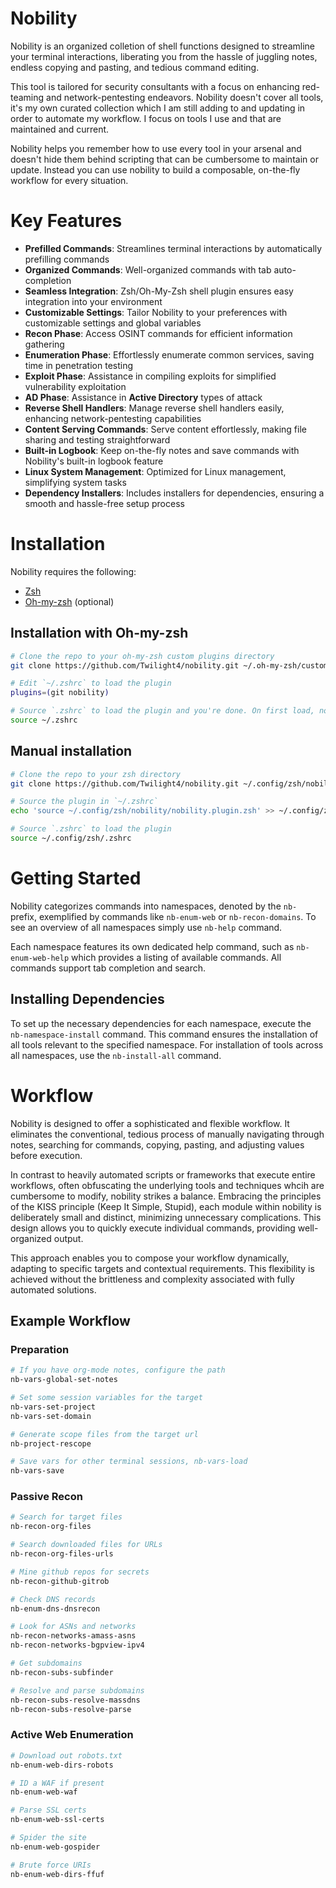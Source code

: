 # Nobility
Nobility is an organized colletion of shell functions designed to streamline your terminal interactions, liberating you from the hassle of juggling notes, endless copying and pasting, and tedious command editing. 

This tool is tailored for security consultants with a focus on enhancing red-teaming and network-pentesting endeavors. 
Nobility doesn't cover all tools, it's my own curated collection which I am still adding to and updating in order to automate my workflow. 
I focus on tools I use and that are maintained and current. 

Nobility helps you remember how to use every tool in your arsenal and doesn't hide them behind scripting that can be cumbersome to maintain or update. 
Instead you can use nobility to build a composable, on-the-fly workflow for every situation. 

# Key Features
* **Prefilled Commands**: Streamlines terminal interactions by automatically prefilling commands
* **Organized Commands**: Well-organized commands with tab auto-completion
* **Seamless Integration**: Zsh/Oh-My-Zsh shell plugin ensures easy integration into your environment
* **Customizable Settings**: Tailor Nobility to your preferences with customizable settings and global variables
* **Recon Phase**: Access OSINT commands for efficient information gathering
* **Enumeration Phase**: Effortlessly enumerate common services, saving time in penetration testing
* **Exploit Phase**: Assistance in compiling exploits for simplified vulnerability exploitation
* **AD Phase**: Assistance in **Active Directory** types of attack
* **Reverse Shell Handlers**: Manage reverse shell handlers easily, enhancing network-pentesting capabilities
* **Content Serving Commands**: Serve content effortlessly, making file sharing and testing straightforward
* **Built-in Logbook**: Keep on-the-fly notes and save commands with Nobility's built-in logbook feature
* **Linux System Management**: Optimized for Linux management, simplifying system tasks
* **Dependency Installers**: Includes installers for dependencies, ensuring a smooth and hassle-free setup process

# Installation
Nobility requires the following:
* [Zsh](https://github.com/zsh-users/zsh)
* [Oh-my-zsh](https://ohmyz.sh/) (optional)

## Installation with Oh-my-zsh
```bash
# Clone the repo to your oh-my-zsh custom plugins directory
git clone https://github.com/Twilight4/nobility.git ~/.oh-my-zsh/custom/plugins/nobility

# Edit `~/.zshrc` to load the plugin
plugins=(git nobility)

# Source `.zshrc` to load the plugin and you're done. On first load, nobility will install a few core packages
source ~/.zshrc
```

## Manual installation
```bash
# Clone the repo to your zsh directory
git clone https://github.com/Twilight4/nobility.git ~/.config/zsh/nobility

# Source the plugin in `~/.zshrc`
echo 'source ~/.config/zsh/nobility/nobility.plugin.zsh' >> ~/.config/zsh/.zshrc

# Source `.zshrc` to load the plugin
source ~/.config/zsh/.zshrc
```

# Getting Started
Nobility categorizes commands into namespaces, denoted by the `nb-` prefix, exemplified by commands like `nb-enum-web` or `nb-recon-domains`. To see an overview of all namespaces simply use `nb-help` command. 

Each namespace features its own dedicated help command, such as `nb-enum-web-help` which provides a listing of available commands. All commands support tab completion and search. 

## Installing Dependencies
To set up the necessary dependencies for each namespace, execute the `nb-namespace-install` command. This command ensures the installation of all tools relevant to the specified namespace. For installation of tools across all namespaces, use the `nb-install-all` command.

# Workflow
Nobility is designed to offer a sophisticated and flexible workflow. It eliminates the conventional, tedious process of manually navigating through notes, searching for commands, copying, pasting, and adjusting values before execution. 

In contrast to heavily automated scripts or frameworks that execute entire workflows, often obfuscating the underlying tools and techniques whcih are cumbersome to modify, nobility strikes a balance. Embracing the principles of the KISS principle (Keep It Simple, Stupid), each module within nobility is deliberately small and distinct, minimizing unnecessary complications. This design allows you to quickly execute individual commands, providing well-organized output. 

This approach enables you to compose your workflow dynamically, adapting to specific targets and contextual requirements. This flexibility is achieved without the brittleness and complexity associated with fully automated solutions.

## Example Workflow
### Preparation
```bash
# If you have org-mode notes, configure the path 
nb-vars-global-set-notes

# Set some session variables for the target 
nb-vars-set-project 
nb-vars-set-domain 

# Generate scope files from the target url
nb-project-rescope

# Save vars for other terminal sessions, nb-vars-load
nb-vars-save
```

### Passive Recon
```bash
# Search for target files
nb-recon-org-files

# Search downloaded files for URLs
nb-recon-org-files-urls

# Mine github repos for secrets
nb-recon-github-gitrob

# Check DNS records
nb-enum-dns-dnsrecon

# Look for ASNs and networks
nb-recon-networks-amass-asns
nb-recon-networks-bgpview-ipv4

# Get subdomains
nb-recon-subs-subfinder

# Resolve and parse subdomains
nb-recon-subs-resolve-massdns
nb-recon-subs-resolve-parse
```

### Active Web Enumeration
```bash
# Download out robots.txt
nb-enum-web-dirs-robots

# ID a WAF if present
nb-enum-web-waf

# Parse SSL certs
nb-enum-web-ssl-certs

# Spider the site
nb-enum-web-gospider

# Brute force URIs
nb-enum-web-dirs-ffuf
```
